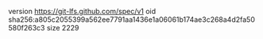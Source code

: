 version https://git-lfs.github.com/spec/v1
oid sha256:a805c2055399a562ee7791aa1436e1a06061b174ae3c268a4d2fa50580f263c3
size 2229
